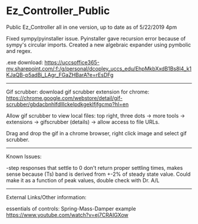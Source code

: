 # Ez_Controller_Public
Public Ez_Controller all in one version, up to date as of 5/22/2019 4pm 

Fixed sympy/pyinstaller issue. Pyinstaller gave recursion error because of sympy's circular imports. Created a new algebraic expander using pymbolic and regex. 

.exe download: https://uccsoffice365-my.sharepoint.com/:f:/g/personal/dcopley_uccs_edu/EhpMkbXxdB1Bs8l4_k1KJaQB-p5adBi_LAgr_FGaZHBarA?e=rEsDFg

---

Gif scrubber: download gif scrubber extension for chrome: https://chrome.google.com/webstore/detail/gif-scrubber/gbdacbnhlfdlllckelpdkgeklfjfgcmp?hl=en

Allow gif scrubber to view local files: top right, three dots -> more tools -> extensions -> gifscrubber (details) -> allow access to file URLs. 

Drag and drop the gif in a chrome browser, right click image and select gif scrubber. 



---

Known Issues: 


-step responses that settle to 0 don't return proper settling times, makes sense because (Ts) band is derived from +-2% of steady state value. Could make it as a function of peak values, double check with Dr. A/L


---

External Links/Other information:

essentials of controls: Spring-Mass-Damper example https://www.youtube.com/watch?v=ej7CRAIGXow

